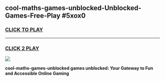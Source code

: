 
## cool-maths-games-unblocked-Unblocked-Games-Free-Play #5xox0
<h3>
<a href="https://us.freeplayer.one?title=cool-maths-games-unblocked&ref=9M">CLICK TO PLAY</a></h3>
<hr>

<h3>
<a href="https://us.freeplayer.one?title=cool-maths-games-unblocked&ref=9M">CLICK 2 PLAY</a>
  
</h3>

<a href="https://us.freeplayer.one?title=cool-maths-games-unblocked&ref=9M"><img src="https://clearcache.store/games.png"></a>


**cool-maths-games-unblocked games unblocked: Your Gateway to Fun and Accessible Online Gaming**
